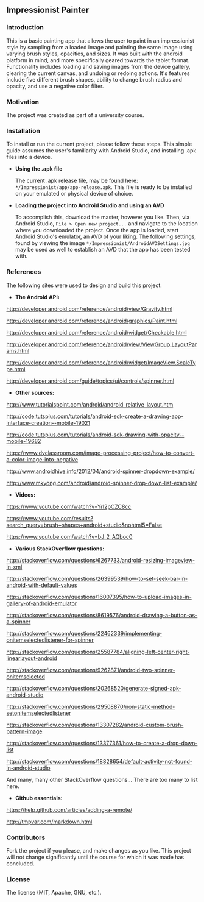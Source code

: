 
## Impressionist Painter

### Introduction

This is a basic painting app that allows the user to paint in an impressionist style by sampling from a loaded image and painting the same image using varying brush styles, opacities, and sizes.  It was built with the android platform in mind, and more specifically geared towards the tablet format.  Functionality includes loading and saving images from the device gallery, clearing the current canvas, and undoing or redoing actions.  It's features include five different brush shapes, ability to change brush radius and opacity, and use a negative color filter.

### Motivation

The project was created as part of a university course.

### Installation

To install or run the current project, please follow these steps.  This simple guide assumes the user's familiarity with Android Studio, and installing .apk files into a device.

* **Using the .apk file**

    The current .apk release file, may be found here: `*/Impressionist/app/app-release.apk`.  This file is ready to be installed on your emulated or physical device of choice.

* **Loading the project into Android Studio and using an AVD**

    To accomplish this, download the master, however you like.  Then, via Android Studio, `File > Open new project...` and navigate to the location where you downloaded the project.  Once the app is loaded, start Android Studio's emulator, an AVD of your liking.  The following settings, found by viewing the image `*/Impressionist/AndroidAVDSettings.jpg` may be used as well to establish an AVD that the app has been tested with.

### References

The following sites were used to design and build this project.


* **The Android API:**

<http://developer.android.com/reference/android/view/Gravity.html>

<http://developer.android.com/reference/android/graphics/Paint.html>

<http://developer.android.com/reference/android/widget/Checkable.html>

<http://developer.android.com/reference/android/view/ViewGroup.LayoutParams.html>

<http://developer.android.com/reference/android/widget/ImageView.ScaleType.html>

<http://developer.android.com/guide/topics/ui/controls/spinner.html>


* **Other sources:**

<http://www.tutorialspoint.com/android/android_relative_layout.htm>

<http://code.tutsplus.com/tutorials/android-sdk-create-a-drawing-app-interface-creation--mobile-19021>

<http://code.tutsplus.com/tutorials/android-sdk-drawing-with-opacity--mobile-19682>

<https://www.dyclassroom.com/image-processing-project/how-to-convert-a-color-image-into-negative>

<http://www.androidhive.info/2012/04/android-spinner-dropdown-example/>

<http://www.mkyong.com/android/android-spinner-drop-down-list-example/>


* **Videos:**

<https://www.youtube.com/watch?v=YrI2pCZC8cc>

<https://www.youtube.com/results?search_query=brush+shapes+android+studio&nohtml5=False>

<https://www.youtube.com/watch?v=bJ_2_AQboc0>


* **Various StackOverflow questions:**

<http://stackoverflow.com/questions/6267733/android-resizing-imageview-in-xml>

<http://stackoverflow.com/questions/26399539/how-to-set-seek-bar-in-android-with-default-values>

<http://stackoverflow.com/questions/16007395/how-to-upload-images-in-gallery-of-android-emulator>

<http://stackoverflow.com/questions/8619576/android-drawing-a-button-as-a-spinner>

<http://stackoverflow.com/questions/22462339/implementing-onitemselectedlistener-for-spinner>

<http://stackoverflow.com/questions/25587784/aligning-left-center-right-linearlayout-android>

<http://stackoverflow.com/questions/9262871/android-two-spinner-onitemselected>

<http://stackoverflow.com/questions/20268520/generate-signed-apk-android-studio>

<http://stackoverflow.com/questions/29508870/non-static-method-setonitemselectedlistener>

<http://stackoverflow.com/questions/13307282/android-custom-brush-pattern-image>

<http://stackoverflow.com/questions/13377361/how-to-create-a-drop-down-list>

<http://stackoverflow.com/questions/18828654/default-activity-not-found-in-android-studio>

And many, many other StackOverflow questions...  There are too many to list here.


* **Github essentials:**

<https://help.github.com/articles/adding-a-remote/>

<http://tmpvar.com/markdown.html>


### Contributors

Fork the project if you please, and make changes as you like.  This project will not change significantly until the course for which it was made has concluded.

### License

The license (MIT, Apache, GNU, etc.).